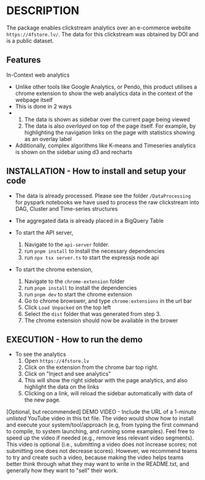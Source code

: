 
# DESCRIPTION 
The package enables clickstream analytics over an e-commerce website `https://4fstore.lv/`. 
The data for this clickstream was obtained by DOI and is a public dataset. 

## Features
In-Context web analytics
 - Unlike other tools like Google Analytics, or Pendo, this product utilises a chrome extension to show the web analytics data in the context of the webpage itself
 - This is done in 2 ways
 -   1) The data is shown as sidebar over the current page being viewed
     2) The data is also *overlayed* on top of the page itself. For example, by highlighting the navigation links on the page with statistics showing as an overlay label
 - Additionally, complex algorithms like K-means and Timeseries analytics is shown on the sidebar using d3 and recharts

   
## INSTALLATION - How to install and setup your code


- The data is already processed. Please see the folder `/DataProcessing` for pyspark notebooks we have used to process the raw clickstream into DAG, Cluster and Time-series structures
- The aggregated data is already placed in a BigQuery Table
- To start the API server,
  1. Navigate to the `api-server` folder.
  2. run `pnpm install` to install the necessary dependencies
  3. run `npx tsx server.ts` to start the expressjs node api
 
- To start the chrome extension,
  1. Navigate to the `chrome-extension` folder
  2. run `pnpm install` to install the dependencies
  3. run `pnpm dev` to start the chrome extension
  4. Go to chrome browswer, and type `chrome:extensions` in the url bar
  5. Click `Load Unpacked` on the top left
  6. Select the `dist` folder that was generated from step 3.
  7. The chrome extension should now be available in the brower

     
## EXECUTION - How to run the demo
 
- To see the analytics
  1. Open `https://4fstore.lv`
  2. Click on the extension from the chrome bar top right.
  3. Click on "Inject and see analytics"
  4. This will show the right sidebar with the page analytics, and also highlight the data on the links
  5. Clicking on a link, will reload the sidebar automatically with data of the new page.

[Optional, but recommended] DEMO VIDEO - 
Include the URL of a 1-minute *unlisted* YouTube video in this txt file. 
The video would show how to install and execute your system/tool/approach (e.g, from typing the first command to compile, to system launching, and running some examples).
Feel free to speed up the video if needed (e.g., remove less relevant video segments). 
This video is optional (i.e., submitting a video does not increase scores; not submitting one does not decrease scores).
However, we recommend teams to try and create such a video, because making the video helps teams better think through what they may want to write in the README.txt, and generally how they want to "sell" their work.
